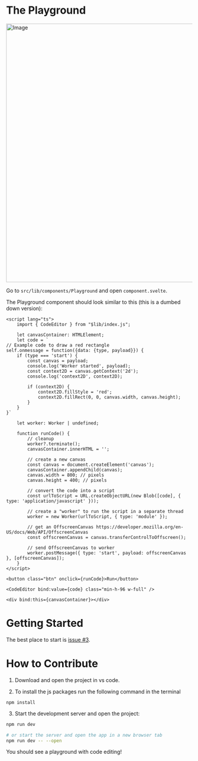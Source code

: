 
# The Playground

<img width="1077" height="697" alt="Image" src="https://github.com/user-attachments/assets/0b4b60c3-6c23-4900-ade6-2f603aafbf0e" />

Go to `src/lib/components/Playground` and open `component.svelte`.

The Playground component should look similar to this (this is a dumbed down version):

```svelte
<script lang="ts">
    import { CodeEditor } from "$lib/index.js";

    let canvasContainer: HTMLElement;
    let code = `
// Example code to draw a red rectangle
self.onmessage = function({data: {type, payload}}) {
    if (type === 'start') {
        const canvas = payload;
        console.log('Worker started', payload);
        const context2D = canvas.getContext('2d');
        console.log('context2D', context2D);

        if (context2D) {
            context2D.fillStyle = 'red';
            context2D.fillRect(0, 0, canvas.width, canvas.height);
        }
    }
}`

    let worker: Worker | undefined;

    function runCode() {
        // cleanup
        worker?.terminate();
        canvasContainer.innerHTML = '';

        // create a new canvas
        const canvas = document.createElement('canvas');
        canvasContainer.appendChild(canvas);
        canvas.width = 800; // pixels
        canvas.height = 400; // pixels

        // convert the code into a script
        const urlToScript = URL.createObjectURL(new Blob([code], { type: 'application/javascript' }));
        
        // create a "worker" to run the script in a separate thread
        worker = new Worker(urlToScript, { type: 'module' });

        // get an OffscreenCanvas https://developer.mozilla.org/en-US/docs/Web/API/OffscreenCanvas
        const offscreenCanvas = canvas.transferControlToOffscreen();

        // send OffscreenCanvas to worker
        worker.postMessage({ type: 'start', payload: offscreenCanvas }, [offscreenCanvas]);
    }
</script>

<button class="btn" onclick={runCode}>Run</button>

<CodeEditor bind:value={code} class="min-h-96 w-full" />

<div bind:this={canvasContainer}></div>
```

# Getting Started

The best place to start is [issue #3](https://github.com/PaperPrototype/codetoy-playground/issues/3).

# How to Contribute

1. Download and open the project in vs code. 

2. To install the js packages run the following command in the terminal

```
npm install
```

3. Start the development server and open the project:

```sh
npm run dev

# or start the server and open the app in a new browser tab
npm run dev -- --open
```

You should see a playground with code editing!
